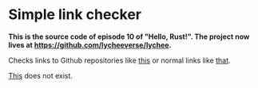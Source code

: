 # Simple link checker

**This is the source code of episode 10 of "Hello, Rust!".
The project now lives at https://github.com/lycheeverse/lychee.**

Checks links to Github repositories
like [this](https://github.com/mre/idiomatic-rust)
or normal links like [that](https://endler.dev).

[This](https://endler.dev/abcd) does not exist.

